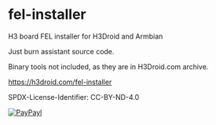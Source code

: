 # fel-installer
H3 board FEL installer for H3Droid and Armbian

Just burn assistant source code.

Binary tools not included, as they are in H3Droid.com archive.

https://h3droid.com/fel-installer

SPDX-License-Identifier: CC-BY-ND-4.0

[![PayPayl](https://img.shields.io/badge/Paypal-Me-yellow.svg)](http://paypal.me/pmpp)

